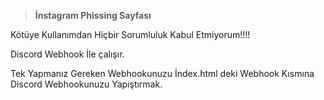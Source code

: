 > **İnstagram Phissing Sayfası**

 Kötüye Kullanımdan Hiçbir Sorumluluk Kabul Etmiyorum!!!!
 
 Discord Webhook İle çalışır.
 
 Tek Yapmanız Gereken Webhookunuzu İndex.html deki Webhook Kısmına Discord Webhookunuzu Yapıştırmak.
